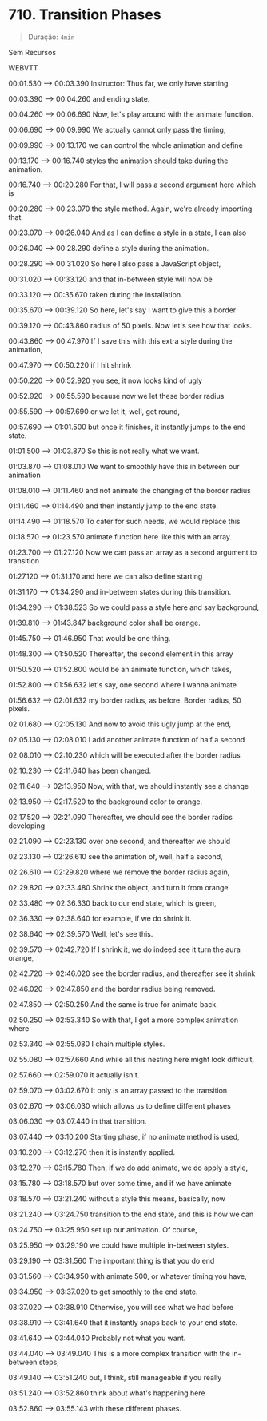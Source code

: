 # 710. Transition Phases

> Duração: `4min`

Sem Recursos

WEBVTT

00:01.530 --> 00:03.390
Instructor: Thus far, we only have starting

00:03.390 --> 00:04.260
and ending state.

00:04.260 --> 00:06.690
Now, let's play around with the animate function.

00:06.690 --> 00:09.990
We actually cannot only pass the timing,

00:09.990 --> 00:13.170
we can control the whole animation and define

00:13.170 --> 00:16.740
styles the animation should take during the animation.

00:16.740 --> 00:20.280
For that, I will pass a second argument here which is

00:20.280 --> 00:23.070
the style method. Again, we're already importing that.

00:23.070 --> 00:26.040
And as I can define a style in a state, I can also

00:26.040 --> 00:28.290
define a style during the animation.

00:28.290 --> 00:31.020
So here I also pass a JavaScript object,

00:31.020 --> 00:33.120
and that in-between style will now be

00:33.120 --> 00:35.670
taken during the installation.

00:35.670 --> 00:39.120
So here, let's say I want to give this a border

00:39.120 --> 00:43.860
radius of 50 pixels. Now let's see how that looks.

00:43.860 --> 00:47.970
If I save this with this extra style during the animation,

00:47.970 --> 00:50.220
if I hit shrink

00:50.220 --> 00:52.920
you see, it now looks kind of ugly

00:52.920 --> 00:55.590
because now we let these border radius

00:55.590 --> 00:57.690
or we let it, well, get round,

00:57.690 --> 01:01.500
but once it finishes, it instantly jumps to the end state.

01:01.500 --> 01:03.870
So this is not really what we want.

01:03.870 --> 01:08.010
We want to smoothly have this in between our animation

01:08.010 --> 01:11.460
and not animate the changing of the border radius

01:11.460 --> 01:14.490
and then instantly jump to the end state.

01:14.490 --> 01:18.570
To cater for such needs, we would replace this

01:18.570 --> 01:23.570
animate function here like this with an array.

01:23.700 --> 01:27.120
Now we can pass an array as a second argument to transition

01:27.120 --> 01:31.170
and here we can also define starting

01:31.170 --> 01:34.290
and in-between states during this transition.

01:34.290 --> 01:38.523
So we could pass a style here and say background,

01:39.810 --> 01:43.847
background color shall be orange.

01:45.750 --> 01:46.950
That would be one thing.

01:48.300 --> 01:50.520
Thereafter, the second element in this array

01:50.520 --> 01:52.800
would be an animate function, which takes,

01:52.800 --> 01:56.632
let's say, one second where I wanna animate

01:56.632 --> 02:01.632
my border radius, as before. Border radius, 50 pixels.

02:01.680 --> 02:05.130
And now to avoid this ugly jump at the end,

02:05.130 --> 02:08.010
I add another animate function of half a second

02:08.010 --> 02:10.230
which will be executed after the border radius

02:10.230 --> 02:11.640
has been changed.

02:11.640 --> 02:13.950
Now, with that, we should instantly see a change

02:13.950 --> 02:17.520
to the background color to orange.

02:17.520 --> 02:21.090
Thereafter, we should see the border radios developing

02:21.090 --> 02:23.130
over one second, and thereafter we should

02:23.130 --> 02:26.610
see the animation of, well, half a second,

02:26.610 --> 02:29.820
where we remove the border radius again,

02:29.820 --> 02:33.480
Shrink the object, and turn it from orange

02:33.480 --> 02:36.330
back to our end state, which is green,

02:36.330 --> 02:38.640
for example, if we do shrink it.

02:38.640 --> 02:39.570
Well, let's see this.

02:39.570 --> 02:42.720
If I shrink it, we do indeed see it turn the aura orange,

02:42.720 --> 02:46.020
see the border radius, and thereafter see it shrink

02:46.020 --> 02:47.850
and the border radius being removed.

02:47.850 --> 02:50.250
And the same is true for animate back.

02:50.250 --> 02:53.340
So with that, I got a more complex animation where

02:53.340 --> 02:55.080
I chain multiple styles.

02:55.080 --> 02:57.660
And while all this nesting here might look difficult,

02:57.660 --> 02:59.070
it actually isn't.

02:59.070 --> 03:02.670
It only is an array passed to the transition

03:02.670 --> 03:06.030
which allows us to define different phases

03:06.030 --> 03:07.440
in that transition.

03:07.440 --> 03:10.200
Starting phase, if no animate method is used,

03:10.200 --> 03:12.270
then it is instantly applied.

03:12.270 --> 03:15.780
Then, if we do add animate, we do apply a style,

03:15.780 --> 03:18.570
but over some time, and if we have animate

03:18.570 --> 03:21.240
without a style this means, basically, now

03:21.240 --> 03:24.750
transition to the end state, and this is how we can

03:24.750 --> 03:25.950
set up our animation. Of course,

03:25.950 --> 03:29.190
we could have multiple in-between styles.

03:29.190 --> 03:31.560
The important thing is that you do end

03:31.560 --> 03:34.950
with animate 500, or whatever timing you have,

03:34.950 --> 03:37.020
to get smoothly to the end state.

03:37.020 --> 03:38.910
Otherwise, you will see what we had before

03:38.910 --> 03:41.640
that it instantly snaps back to your end state.

03:41.640 --> 03:44.040
Probably not what you want.

03:44.040 --> 03:49.040
This is a more complex transition with the in-between steps,

03:49.140 --> 03:51.240
but, I think, still manageable if you really

03:51.240 --> 03:52.860
think about what's happening here

03:52.860 --> 03:55.143
with these different phases.
